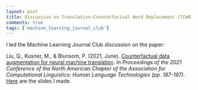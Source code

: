 ```yaml
---
layout: post
title: Discussion on Translation-Counterfactual Word Replacement (TCWR)
comments: true
tags: ['machine_learning_journal_club']
---
```


I led the Machine Learning Journal Club discussion on the paper: 

Liu, Q., Kusner, M., & Blunsom, P. (2021, June). [Counterfactual data augmentation for neural machine translation](https://aclanthology.org/2021.naacl-main.18/). In *Proceedings of the 2021 Conference of the North American Chapter of the Association for Computational Linguistics: Human Language Technologies (pp. 187-197)*. [Here](https://docs.google.com/presentation/d/1hmn5VZDDIFUwlwpQceW0XY14pmMI9YZu_fawJqbG_Y0/edit?usp=sharing) are the slides I made.

<!-- TODO: Add summary later -->